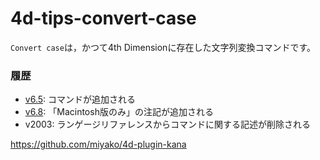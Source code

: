 # 4d-tips-convert-case

`Convert case`は，かつて4th Dimensionに存在した文字列変換コマンドです。

### 履歴

* [v6.5](https://github.com/4D-JP/4d-tips-convert-case/files/8684044/Convert.case-6.5.pdf): コマンドが追加される
* [v6.8](https://github.com/4D-JP/4d-tips-convert-case/files/8684041/Convert.case-6.8.pdf): 「Macintosh版のみ」の注記が追加される
* v2003: ランゲージリファレンスからコマンドに関する記述が削除される

https://github.com/miyako/4d-plugin-kana
